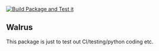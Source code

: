 [![Build Package and Test it](https://github.com/vineetbansal/walrus/actions/workflows/build.yml/badge.svg)](https://github.com/vineetbansal/walrus/actions/workflows/build.yml)

## Walrus

This package is just to test out CI/testing/python coding etc.